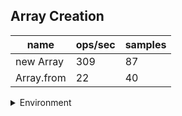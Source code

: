 ## Array Creation

|name|ops/sec|samples|
|-|-|-|
|new Array|309|87|
|Array.from|22|40|


<details>
<summary>Environment</summary>

* __Machine:__ linux x64 | 4 vCPUs | 7.6GB Mem
* __Run:__ Tue Nov 07 2023 18:09:40 GMT+0000 (Coordinated Universal Time)
</details>

<!--
{"environment":{"platform":"linux","arch":"x64","cpus":4,"totalMemory":7.6085662841796875},"benchmarks":[{"name":"new Array","opsSec":308.5829923498582,"samples":3},{"name":"Array.from","opsSec":21.801472111593124,"samples":2}]}-->
